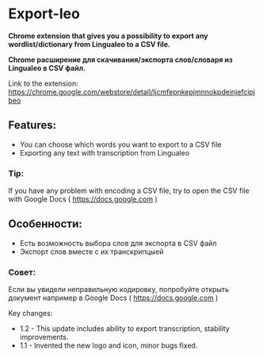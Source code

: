 # Export-leo
**Chrome extension that gives you a possibility to export any wordlist/dictionary from Lingualeo to a CSV file.**

**Chrome расширение для скачивания/экспорта слов/словаря из Lingualeo в CSV файл.**

Link to the extension: https://chrome.google.com/webstore/detail/ljcmfepnkepjmnnokpdeinjefcipjbeo

## Features:
- You can choose which words you want to export to a CSV file
- Exporting any text with transcription from Lingualeo

### Tip:
If you have any problem with encoding a CSV file, try to open the CSV file with Google Docs ( https://docs.google.com )

## Особенности:
- Есть возможность выбора слов для экспорта в CSV файл
- Экспорт слов вместе с их транскрипцыей

### Совет:
Если вы увидели неправильную кодировку, попробуйте открыть документ например в Google Docs ( https://docs.google.com )


Key changes:

* 1.2 - This update includes ability to export transcription, stability improvements.
* 1.1 - Invented the new logo and icon, minor bugs fixed.

